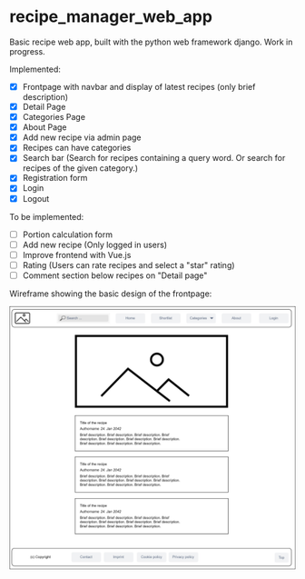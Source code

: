 # recipe_manager_web_app
Basic recipe web app, built with the python web framework django. Work in progress.

Implemented:
- [x] Frontpage with navbar and display of latest recipes (only brief description)
- [x] Detail Page
- [x] Categories Page
- [x] About Page
- [x] Add new recipe via admin page
- [x] Recipes can have categories
- [x] Search bar (Search for recipes containing a query word. Or search for recipes of the given category.)
- [x] Registration form
- [x] Login
- [x] Logout 

To be implemented:
- [ ] Portion calculation form
- [ ] Add new recipe (Only logged in users)
- [ ] Improve frontend with Vue.js
- [ ] Rating (Users can rate recipes and select a "star" rating)
- [ ] Comment section below recipes on "Detail page"

Wireframe showing the basic design of the frontpage:

<p align="center"><img src="/wireframes/recipe_app_frontpage_wireframe.jpg" alt="Wireframe" width="700"/></p>
